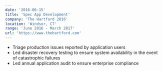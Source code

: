 ```yaml
---
date: '2016-06-15'
title: 'Spec App Development'
company: 'The Hartford 2016'
location: 'Windsor, CT'
range: 'June 2016 - March 2017'
url: 'https://www.thehartford.com'
---
```


- Triage production issues reported by application users
- Led disaster recovery testing to ensure system availability in the event of catastrophic failures
- Led annual application audit to ensure enterprise compliance

